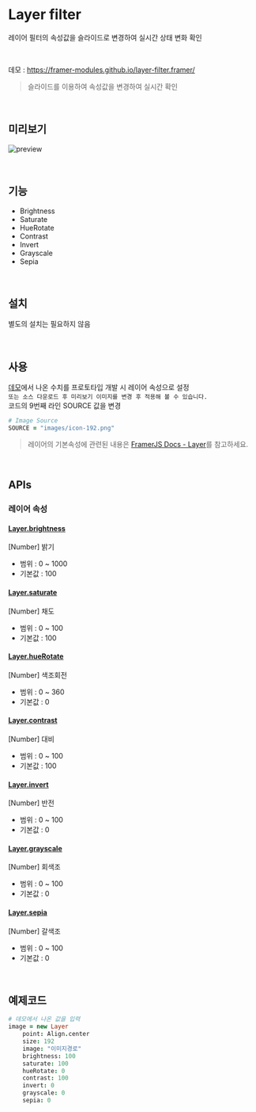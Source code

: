 # Layer filter
레이어 필터의 속성값을 슬라이드로 변경하여 실시간 상태 변화 확인

<br/>

데모 : https://framer-modules.github.io/layer-filter.framer/   
> 슬라이드를 이용하여 속성값을 변경하여 실시간 확인   

<br/>

## 미리보기
![preview](screenrecord.gif)  

<br/>

## 기능
- Brightness
- Saturate
- HueRotate
- Contrast
- Invert
- Grayscale
- Sepia

<br/>

## 설치
별도의 설치는 필요하지 않음

<br/>

## 사용
[데모](https://framer-modules.github.io/layer-filter.framer/)에서 나온 수치를 프로토타입 개발 시 레이어 속성으로 설정  
`또는 소스 다운로드 후 미리보기 이미지를 변경 후 적용해 볼 수 있습니다.`  
코드의 9번째 라인 SOURCE 값을 변경  
```coffeescript
# Image Source
SOURCE = "images/icon-192.png"
```

> 레이어의 기본속성에 관련된 내용은 [FramerJS Docs - Layer](https://framer.com/docs/#layer.layer)를 참고하세요.  

<br/>

## APIs
### 레이어 속성
#### [Layer.brightness](https://framer.com/docs/#layer.brightness)
[Number] 밝기  
- 범위 : 0 ~ 1000
- 기본값 : 100  

#### [Layer.saturate](https://framer.com/docs/#layer.saturate)
[Number] 채도  
- 범위 : 0 ~ 100
- 기본값 : 100  

#### [Layer.hueRotate](https://framer.com/docs/#layer.hueRotate)
[Number] 색조회전  
- 범위 : 0 ~ 360
- 기본값 : 0  

#### [Layer.contrast](https://framer.com/docs/#layer.contrast)
[Number] 대비  
- 범위 : 0 ~ 100
- 기본값 : 100  

#### [Layer.invert](https://framer.com/docs/#layer.invert)
[Number] 반전
- 범위 : 0 ~ 100
- 기본값 : 0

#### [Layer.grayscale](https://framer.com/docs/#layer.grayscale)
[Number] 회색조
- 범위 : 0 ~ 100
- 기본값 : 0  

#### [Layer.sepia](https://framer.com/docs/#layer.sepia)
[Number] 갈색조
- 범위 : 0 ~ 100
- 기본값 : 0  

<br/>

## 예제코드
```coffeescript
# 데모에서 나온 값을 입력
image = new Layer
    point: Align.center
    size: 192
    image: "이미지경로"
    brightness: 100
    saturate: 100
    hueRotate: 0
    contrast: 100
    invert: 0
    grayscale: 0
    sepia: 0
```
